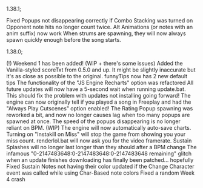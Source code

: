 1.38.1;

Fixed Popups not disappearing correctly if Combo Stacking was turned on
Opponent note hits no longer count twice.
Alt Animations (or notes with an anim suffix) now work
When strums are spawning, they will now always spawn quickly enough before the song starts.

1.38.0;

(!) Weekend 1 has been added! (WIP + there's some issues)
Added the Vanilla-styled scoreTxt from 0.5.0 and up. It might be slightly inaccurate but it's as close as possible to the original.
funnyTips now has 2 new default tips
The functionality of the "JS Engine Recharts" option was refactored
All future updates will now have a 5-second wait when running update.bat. This should fix the problem with updates not installing going forward!
The engine can now originally tell if you played a song in Freeplay and had the "Always Play Cutscenes" option enabled!
The Rating Popup spawning was reworked a bit, and now no longer causes lag when too many popups are spawned at once.
The speed of the popups disappearing is no longer reliant on BPM.
(WIP) The engine will now automatically auto-save charts.
Turning on "Instakill on Miss" will stop the game from showing you your miss count.
renderlol.bat will now ask you for the video framerate.
Sustain Splashes will no longer last longer than they should after a BPM change
The infamous "0-2147483648:0-2147483648:0-2147483648 remaining" glitch when an update finishes downloading has finally been patched... hopefully
Fixed Sustain Notes not having their color updated if the Change Character event was called while using Char-Based note colors
Fixed a random Week 4 crash